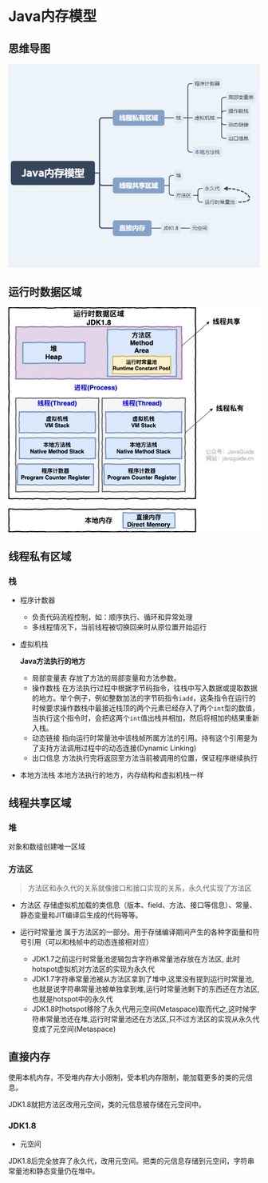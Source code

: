 # Java内存模型

## 思维导图

![Java内存模型](../../xmind/Java内存模型.png)

## 运行时数据区域
![运行时数据区域](../../pictures/java-runtime-data-areas-jdk1.7.png)

## 线程私有区域

### 栈

- 程序计数器
  - 负责代码流程控制，如：顺序执行、循环和异常处理
  - 多线程情况下，当前线程被切换回来时从原位置开始运行
- 虚拟机栈

  **Java方法执行的地方**
  - 局部变量表 存放了方法的局部变量和方法参数。
  - 操作数栈 在方法执行过程中根据字节码指令，往栈中写入数据或提取数据的地方。举个例子，例如整数加法的字节码指令`iadd`，这条指令在运行的时候要求操作数栈中最接近栈顶的两个元素已经存入了两个`int`型的数值，当执行这个指令时，会把这两个`int`值出栈并相加，然后将相加的结果重新入栈。
  - 动态链接 指向运行时常量池中该栈帧所属方法的引用。持有这个引用是为了支持方法调用过程中的动态连接(Dynamic Linking)
  - 出口信息 方法执行完将返回至方法当前被调用的位置，保证程序继续执行
- 本地方法栈 本地方法执行的地方，内存结构和虚拟机栈一样

## 线程共享区域

### 堆

对象和数组创建唯一区域

### 方法区

> 方法区和永久代的关系就像接口和接口实现的关系，永久代实现了方法区

- 方法区 存储虚拟机加载的类信息（版本、field、方法、接口等信息）、常量、静态变量和JIT编译后生成的代码等等。

- 运行时常量池 属于方法区的一部分。用于存储编译期间产生的各种字面量和符号引用（可以和栈帧中的动态连接相对应）
  - JDK1.7之前运行时常量池逻辑包含字符串常量池存放在方法区, 此时hotspot虚拟机对方法区的实现为永久代
  - JDK1.7字符串常量池被从方法区拿到了堆中,这里没有提到运行时常量池,也就是说字符串常量池被单独拿到堆,运行时常量池剩下的东西还在方法区,也就是hotspot中的永久代
  - JDK1.8时hotspot移除了永久代用元空间(Metaspace)取而代之,这时候字符串常量池还在堆,运行时常量池还在方法区,只不过方法区的实现从永久代变成了元空间(Metaspace)

## 直接内存

使用本机内存，不受堆内存大小限制，受本机内存限制，能加载更多的类的元信息。

JDK1.8就把方法区改用元空间，类的元信息被存储在元空间中。

### JDK1.8

- 元空间

JDK1.8后完全放弃了永久代，改用元空间。把类的元信息存储到元空间，字符串常量池和静态变量仍在堆中。
